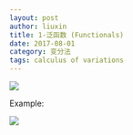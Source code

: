 ```yaml
---
layout: post
author: liuxin
title: 1-泛函数 (Functionals)
date: 2017-08-01
category: 变分法
tags: calculus of variations 
---
```


![][image-1]

Example:

![][image-2]

[image-1]:	http://wx3.sinaimg.cn/mw690/8db2c8cbgy1fi7ckefl6ij20lj083q4e.jpg
[image-2]:	http://wx4.sinaimg.cn/mw690/8db2c8cbgy1fi7ckgazrfj20lo0a540e.jpg